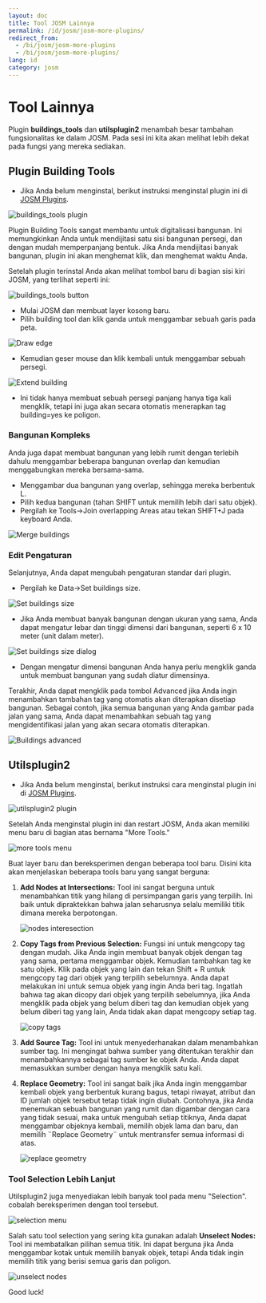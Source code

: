 ```yaml
---
layout: doc
title: Tool JOSM Lainnya
permalink: /id/josm/josm-more-plugins/
redirect_from:
  - /bi/josm/josm-more-plugins
  - /bi/josm/josm-more-plugins/
lang: id
category: josm
---
```


Tool Lainnya
============
Plugin **buildings_tools** dan **utilsplugin2** menambah besar tambahan fungsionalitas
ke dalam JOSM. Pada sesi ini kita akan melihat lebih dekat pada fungsi yang
mereka sediakan.

Plugin Building Tools
---------------------
*	Jika Anda belum menginstal, berikut instruksi menginstal plugin ini di 
	[JOSM Plugins](/id/josm/josm-plugins).

![buildings_tools plugin][]

Plugin Building Tools sangat membantu untuk digitalisasi bangunan. Ini memungkinkan Anda 
untuk mendijitasi satu sisi bangunan persegi, dan dengan mudah memperpanjang bentuk.
Jika Anda mendijitasi banyak bangunan, plugin ini akan menghemat klik, dan menghemat
waktu Anda. 

Setelah plugin terinstal Anda akan melihat tombol baru di bagian sisi kiri JOSM, yang
terlihat seperti ini:

![buildings_tools button][]

*	Mulai JOSM dan membuat layer kosong baru.
*	Pilih building tool dan klik ganda untuk menggambar sebuah garis pada peta.

![Draw edge][]

*	Kemudian geser mouse dan klik kembali untuk menggambar sebuah persegi.

![Extend building][]

*	Ini tidak hanya membuat sebuah persegi panjang hanya tiga kali mengklik, 
	tetapi ini juga akan secara otomatis menerapkan tag building=yes  ke poligon.


### Bangunan Kompleks
Anda juga dapat membuat bangunan yang lebih rumit dengan terlebih dahulu menggambar 
beberapa bangunan overlap dan kemudian menggabungkan mereka bersama-sama. 

*	Menggambar dua bangunan yang overlap, sehingga mereka berbentuk L.
*	Pilih kedua bangunan (tahan SHIFT untuk memilih lebih dari satu objek).
*	Pergilah ke Tools->Join overlapping Areas atau tekan SHIFT+J pada keyboard Anda.

![Merge buildings][]

### Edit Pengaturan 
Selanjutnya, Anda dapat mengubah pengaturan standar dari plugin.

*	Pergilah ke Data->Set buildings size.

![Set buildings size][]

*	Jika Anda membuat banyak bangunan dengan ukuran yang sama, Anda dapat mengatur
	lebar dan tinggi dimensi dari bangunan, seperti 6 x 10 meter (unit dalam meter).

![Set buildings size dialog][]

*	Dengan mengatur dimensi bangunan Anda hanya perlu mengklik ganda untuk membuat 
	bangunan yang sudah diatur dimensinya.

Terakhir, Anda dapat mengklik pada tombol Advanced jika Anda ingin menambahkan
tambahan tag yang otomatis akan diterapkan disetiap bangunan. Sebagai contoh, 
jika semua bangunan yang Anda gambar pada jalan yang sama, Anda dapat menambahkan 
sebuah tag yang mengidentifikasi jalan yang akan secara otomatis diterapkan.

![Buildings advanced][]


Utilsplugin2
-------------
*	Jika Anda belum menginstal, berikut instruksi cara menginstal plugin ini di 
	[JOSM Plugins](/id/josm/josm-plugins).

![utilsplugin2 plugin][]

Setelah Anda menginstal plugin ini dan restart JOSM, Anda akan memiliki menu baru
di bagian atas bernama "More Tools."

![more tools menu][]

Buat layer baru dan bereksperimen dengan beberapa tool baru. Disini kita akan menjelaskan
beberapa tools baru yang sangat berguna: 

1.  **Add Nodes at Intersections:**  Tool ini sangat berguna untuk menambahkan titik yang
	hilang di persimpangan garis yang terpilih. Ini baik untuk dipraktekkan bahwa jalan 
	seharusnya selalu memiliki titik dimana mereka berpotongan.

    ![nodes interesection][]

2.  **Copy Tags from Previous Selection:**  Fungsi ini untuk mengcopy tag dengan
	mudah. Jika Anda ingin membuat banyak objek dengan tag yang sama, pertama menggambar
	objek. Kemudian tambahkan tag ke satu objek. Klik pada objek yang lain dan tekan
	Shift + R untuk mengcopy tag dari objek yang terpilih sebelumnya. Anda dapat 
	melakukan ini untuk semua objek yang ingin Anda beri tag. Ingatlah bahwa tag
	akan dicopy dari objek yang terpilih sebelumnya, jika Anda mengklik pada objek
	yang belum diberi tag dan kemudian objek yang belum diberi tag yang lain, Anda
	tidak akan dapat mengcopy setiap tag.

    ![copy tags][]

3.  **Add Source Tag:** Tool ini untuk menyederhanakan dalam menambahkan sumber tag.
	Ini mengingat bahwa sumber yang ditentukan terakhir dan menambahkannya sebagai
	tag sumber ke objek Anda. Anda dapat memasukkan sumber dengan hanya mengklik satu kali.
	
4.  **Replace Geometry:** Tool ini sangat baik jika Anda ingin menggambar kembali
	objek yang berbentuk kurang bagus, tetapi riwayat, atribut dan ID jumlah objek
	tersebut tetap tidak ingin diubah. Contohnya, jika Anda menemukan sebuah bangunan
	yang rumit dan digambar dengan cara yang tidak sesuai, maka untuk mengubah setiap 
	titiknya, Anda dapat menggambar objeknya kembali, memilih objek lama dan baru,
	dan memilih ¨Replace Geometry¨ untuk mentransfer semua informasi di atas.

    ![replace geometry][]


### Tool Selection Lebih Lanjut
Utilsplugin2 juga menyediakan lebih banyak tool pada menu "Selection".
cobalah bereksperimen dengan tool tersebut. 

![selection menu][]

Salah satu tool selection yang sering kita gunakan adalah **Unselect Nodes:** Tool ini 
membatalkan pilihan semua titik. Ini dapat berguna jika Anda menggambar kotak untuk 
memilih banyak objek, tetapi Anda tidak ingin memilih titik yang berisi semua garis dan
poligon.

![unselect nodes][]

Good luck!


[buildings_tools plugin]: /images/josm/buildings_tools-plugin.png
[buildings_tools button]: /images/josm/buildings_tools-button.png
[Draw edge]: /images/josm/draw-edge.png
[Extend building]: /images/josm/extend-building.png
[Merge buildings]: /images/josm/merge-buildings.png
[Set buildings size]: /images/josm/set-buildings-size.png
[Set buildings size dialog]: /images/josm/set-buildings-size-dialog.png
[Buildings advanced]: /images/josm/buildings-advanced.png
[utilsplugin2 plugin]: /images/josm/utilsplugin2-plugin.png
[more tools menu]: /images/josm/more-tools-menu.png
[nodes interesection]: /images/josm/utilsplugin2-nodes-intersection.png
[copy tags]: /images/josm/utilsplugin2-copy-tags.png
[replace geometry]: /images/josm/utilsplugin2-replace-geometry.png
[selection menu]: /images/josm/selection-menu.png
[unselect nodes]: /images/josm/utilsplugin2-unselect-nodes.png


